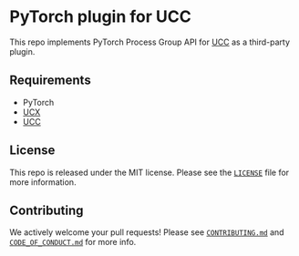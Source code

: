 # PyTorch plugin for UCC

This repo implements PyTorch Process Group API for [UCC](https://www.ucfconsortium.org/projects/ucc/) as a third-party plugin.

## Requirements

* PyTorch
* [UCX](https://github.com/openucx/ucx)
* [UCC](https://github.com/openucx/ucc)

## License

This repo is released under the MIT license. Please see the [`LICENSE`](LICENSE) file for more information.

## Contributing

We actively welcome your pull requests! Please see [`CONTRIBUTING.md`](CONTRIBUTING.md) and [`CODE_OF_CONDUCT.md`](CODE_OF_CONDUCT.md) for more info.
